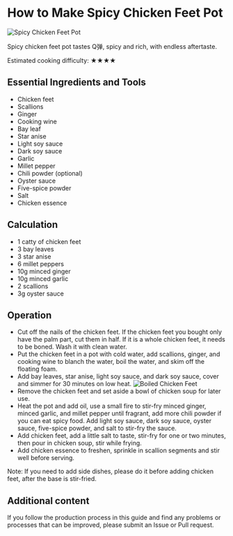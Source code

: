 # How to Make Spicy Chicken Feet Pot

![Spicy Chicken Feet Pot](./result2.jpg)

Spicy chicken feet pot tastes Q弹, spicy and rich, with endless aftertaste.

Estimated cooking difficulty: ★★★★

## Essential Ingredients and Tools

- Chicken feet
- Scallions
- Ginger
- Cooking wine
- Bay leaf
- Star anise
- Light soy sauce
- Dark soy sauce
- Garlic
- Millet pepper
- Chili powder (optional)
- Oyster sauce
- Five-spice powder
- Salt
- Chicken essence

## Calculation

- 1 catty of chicken feet
- 3 bay leaves
- 3 star anise
- 6 millet peppers
- 10g minced ginger
- 10g minced garlic
- 2 scallions
- 3g oyster sauce

## Operation

- Cut off the nails of the chicken feet. If the chicken feet you bought only have the palm part, cut them in half. If it is a whole chicken feet, it needs to be boned. Wash it with clean water.
- Put the chicken feet in a pot with cold water, add scallions, ginger, and cooking wine to blanch the water, boil the water, and skim off the floating foam.
- Add bay leaves, star anise, light soy sauce, and dark soy sauce, cover and simmer for 30 minutes on low heat.
  ![Boiled Chicken Feet](./result1.jpg)
- Remove the chicken feet and set aside a bowl of chicken soup for later use.
- Heat the pot and add oil, use a small fire to stir-fry minced ginger, minced garlic, and millet pepper until fragrant, add more chili powder if you can eat spicy food. Add light soy sauce, dark soy sauce, oyster sauce, five-spice powder, and salt to stir-fry the sauce.
- Add chicken feet, add a little salt to taste, stir-fry for one or two minutes, then pour in chicken soup, stir while frying.
- Add chicken essence to freshen, sprinkle in scallion segments and stir well before serving.

Note: If you need to add side dishes, please do it before adding chicken feet, after the base is stir-fried.

## Additional content

If you follow the production process in this guide and find any problems or processes that can be improved, please submit an Issue or Pull request.
